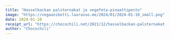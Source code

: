 ```yaml
---
title: "Hasselbackan palsternakat ja vegefeta-pinaattipesto"
image: "https://vegaanibotti.lauravuo.me/2024/01/2024-01-10_small.png"
date: 2024-01-10
receipt_url: "https://chocochili.net/2021/12/hasselbackan-palsternakat-ja-vegefeta-pinaattipesto/"
author: "Chocochili"
---
```

